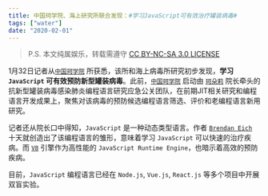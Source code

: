 ```yaml
---
title: 中国珂学院、海上研究所联合发现：#学习JavaScript可有效治疗罐装病毒#
tags: ["water"]
date: "2020-02-01"
---
```


> P.S. 本文纯属娱乐，转载需遵守 [CC BY-NC-SA 3.0 LICENSE](../../../LICENSE)

1月32日记者从[`中国珂学院`] 所获悉，该所和海上病毒所研究初步发现，**学习 `JavaScript` 可有效预防新型罐装病毒**。此前，[`中国珂学院`] 启动由 [`珂朵莉`] 院长牵头的抗新型罐装病毒感染肺炎编程语言研究应急公关团队，在前期JIT相关研究和编程语言开发成果上，聚焦对该病毒的预防候选编程语言筛选、评价和老编程语言新用研究。

记者还从院长口中得知，`JavaScript` 是一种动态类型语言。作者 [`Brendan Eich`] 十天就创造出了该编程语言的雏形，意味着学习 `JavaScript` 可以快速的治疗疾病。而 [`V8`] 引擎作为高性能的 `JavaScript Runtime Engine`，也暗示着高效的预防疾病。

目前，`JavaScript` 编程语言已经在 `Node.js`, `Vue.js`, `React.js` 等多个项目中开展双盲实验。

[`中国珂学院`]: https://www.chtholly.ac.cn/

[`珂朵莉`]: https://zh.moegirl.org/zh-hans/%E7%8F%82%E6%9C%B5%E8%8E%89%C2%B7%E8%AF%BA%E5%A1%94%C2%B7%E7%91%9F%E5%B0%BC%E6%AC%A7%E9%87%8C%E6%96%AF

[`Brendan Eich`]: https://zh.wikipedia.org/wiki/%E5%B8%83%E8%98%AD%E7%99%BB%C2%B7%E8%89%BE%E5%85%8B

[`V8`]: https://v8.dev/